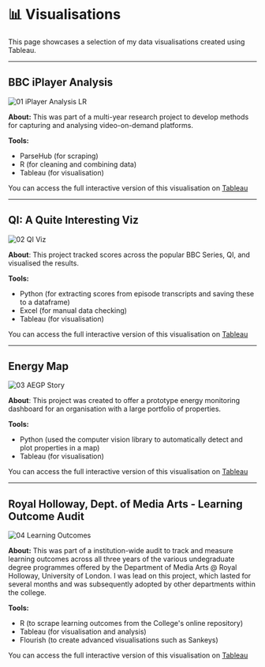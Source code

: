 # 📊 Visualisations

This page showcases a selection of my data visualisations created using Tableau.

---

## BBC iPlayer Analysis

![01 iPlayer Analysis LR](https://github.com/user-attachments/assets/e91176c0-54d6-4722-b917-87635a6c2df8)

**About:** This was part of a multi-year research project to develop methods for capturing and analysing video-on-demand platforms.

**Tools:**
- ParseHub (for scraping)
- R (for cleaning and combining data)
- Tableau (for visualisation)

You can access the full interactive version of this visualisation on [Tableau](https://public.tableau.com/app/profile/jp.kelly8457/viz/AnAnalysisoftheBBCiPlayer/iPlayerAnalysis)

---

## QI: A Quite Interesting Viz 

![02 QI Viz](https://github.com/user-attachments/assets/82daafc7-d003-43b1-9cac-c97875076050)

**About**: This project tracked scores across the popular BBC Series, QI, and visualised the results. 

**Tools:**
- Python (for extracting scores from episode transcripts and saving these to a dataframe)
- Excel (for manual data checking)
- Tableau (for visualisation)

You can access the full interactive version of this visualisation on [Tableau](https://public.tableau.com/app/profile/jp.kelly8457/viz/QuiteInterestingViz/QIViz)

--- 

## Energy Map 

![03 AEGP Story](https://github.com/user-attachments/assets/71b0f434-3011-4465-8c11-1ee84229a162)

**About**: This project was created to offer a prototype energy monitoring dashboard for an organisation with a large portfolio of properties. 

**Tools:**
- Python (used the computer vision library to automatically detect and plot properties in a map)
- Tableau (for visualisation)

You can access the full interactive version of this visualisation on [Tableau](https://public.tableau.com/views/AEPGDevelopment/AEGPStory?:language=en-GB&:sid=&:redirect=auth&:display_count=n&:origin=viz_share_link)

---

## Royal Holloway, Dept. of Media Arts - Learning Outcome Audit

![04 Learning Outcomes](https://github.com/user-attachments/assets/5b89f1a3-435e-46ab-afee-73621ce49453)

**About:** This was part of a institution-wide audit to track and measure learning outcomes across all three years of the various undegraduate degree programmes offered by the Department of Media Arts @ Royal Holloway, University of London. I was lead on this project, which lasted for several months and was subsequently adopted by other departments within the college.

**Tools:**
- R (to scrape learning outcomes from the College's online repository)
- Tableau (for visualisation and analysis)
- Flourish (to create advanced visualisations such as Sankeys)

You can access the full interactive version of this visualisation on [Tableau](https://public.tableau.com/app/profile/jp.kelly8457/viz/BAFTVDP-CourseandModuleLearningOutcomeAnalsysis/LearningOutcomesAnalysis) 
